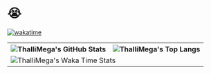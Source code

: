 # 😭  

[![wakatime](https://wakatime.com/badge/user/4cc875c2-7bcf-4922-b15e-8c472a32345b.svg)](https://wakatime.com/@4cc875c2-7bcf-4922-b15e-8c472a32345b)

<table>
  <tr>
    <th>
      <img alt="ThalliMega's GitHub Stats" src="https://github-readme-stats.vercel.app/api?username=ThalliMega&show_icons=true&theme=transparent&hide_border=true" align="center" />
    </th>
    <th>
      <img alt="ThalliMega's Top Langs" src="https://github-readme-stats.vercel.app/api/top-langs/?username=ThalliMega&layout=compact&theme=transparent&hide_border=true&langs_count=6" align="center" /> 
    </th>
  </tr>
  <tr>
    <td colspan=2>
      <img alt="ThalliMega's Waka Time Stats" src="https://github-readme-stats.vercel.app/api/wakatime?username=ThalliMega&hide_border=true&layout=compact&theme=transparent&custom_title=Wakatime%20Stats%20This%20Week" align="center" />
    </td>
  </tr>
</table>
